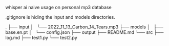 whisper ai naive usage on personal mp3 database

.gitignore is hiding the input and models directories. 

.
├── input
│   └── 2022_11_13_Carbon_14_Tears.mp3
├── models
│   ├── base.en.pt
│   └── config.json
├── output
├── README.md
└── src
    ├── log.md
    ├── test1.py
    └── test2.py



